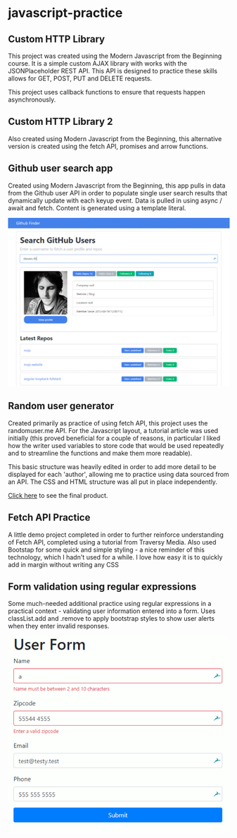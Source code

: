 # javascript-practice

## Custom HTTP Library

This project was created using the Modern Javascript from the Beginning course. It is a simple custom AJAX library with works with the JSONPlaceholder REST API. This API is designed to practice these skills allows for GET, POST, PUT and DELETE requests.

This project uses callback functions to ensure that requests happen asynchronously.

## Custom HTTP Library 2

Also created using Modern Javascript from the Beginning, this alternative version is created using the fetch API, promises and arrow functions.

## Github user search app

Created using Modern Javascript from the Beginning, this app pulls in data from the Github user API in order to populate single user search results that dynamically update with each keyup event. Data is pulled in using async / await and fetch. Content is generated using a template literal.

![Github user search app image](https://raw.githubusercontent.com/paul-duvall/website_images/master/project-image-github-search.GIF)

## Random user generator

Created primarily as practice of using fetch API, this project uses the randomuser.me API. For the Javascript layout, a tutorial article was used initially (this proved beneficial for a couple of reasons, in particular I liked how the writer used variables to store code that would be used repeatedly and to streamline the functions and make them more readable). 

This basic structure was heavily edited in order to add more detail to be displayed for each 'author', allowing me to practice using data sourced from an API. The CSS and HTML structure was all put in place independently.

[Click here](https://codepen.io/duvallpj/full/eQPMMp/) to see the final product.

## Fetch API Practice

A little demo project completed in order to further reinforce understanding of Fetch API, completed using a tutorial from Traversy Media. Also used Bootstap for some quick and simple styling - a nice reminder of this technology, which I hadn't used for a while. I love how easy it is to quickly add in margin without writing any CSS

## Form validation using regular expressions

Some much-needed additional practice using regular expressions in a practical context - validating user information entered into a form. Uses classList.add and .remove to apply bootstrap styles to show user alerts when they enter invalid responses.

![Form validation using regular expressions](https://raw.githubusercontent.com/paul-duvall/website_images/master/project-image-regex-form.gif)
